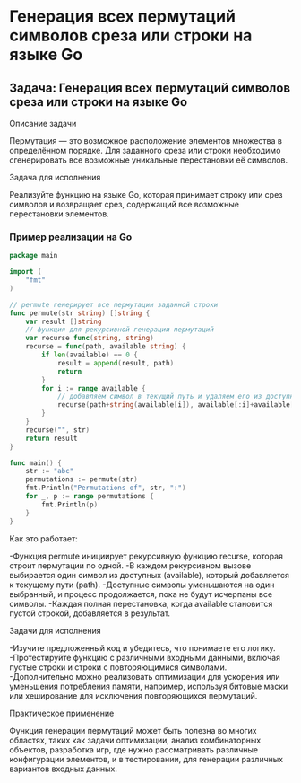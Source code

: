 # Генерация всех пермутаций символов среза или строки на языке Go

## Задача: Генерация всех пермутаций символов среза или строки на языке Go

Описание задачи

Пермутация — это возможное расположение элементов множества в определённом порядке. Для заданного среза или строки необходимо сгенерировать все возможные уникальные перестановки её символов.

Задача для исполнения

Реализуйте функцию на языке Go, которая принимает строку или срез символов и возвращает срез, содержащий все возможные перестановки элементов.

### Пример реализации на Go

```go
package main

import (
    "fmt"
)

// permute генерирует все пермутации заданной строки
func permute(str string) []string {
    var result []string
    // функция для рекурсивной генерации пермутаций
    var recurse func(string, string)
    recurse = func(path, available string) {
        if len(available) == 0 {
            result = append(result, path)
            return
        }
        for i := range available {
            // добавляем символ в текущий путь и удаляем его из доступных символов
            recurse(path+string(available[i]), available[:i]+available[i+1:])
        }
    }
    recurse("", str)
    return result
}

func main() {
    str := "abc"
    permutations := permute(str)
    fmt.Println("Permutations of", str, ":")
    for _, p := range permutations {
        fmt.Println(p)
    }
}
```

Как это работает:

-Функция permute инициирует рекурсивную функцию recurse, которая строит пермутации по одной.
-В каждом рекурсивном вызове выбирается один символ из доступных (available), который добавляется к текущему пути (path).
-Доступные символы уменьшаются на один выбранный, и процесс продолжается, пока не будут исчерпаны все символы.
-Каждая полная перестановка, когда available становится пустой строкой, добавляется в результат.


Задачи для исполнения

-Изучите предложенный код и убедитесь, что понимаете его логику.
-Протестируйте функцию с различными входными данными, включая пустые строки и строки с повторяющимися символами.
-Дополнительно можно реализовать оптимизации для ускорения или уменьшения потребления памяти, например, используя битовые маски или хеширование для исключения повторяющихся пермутаций.


Практическое применение

Функция генерации пермутаций может быть полезна во многих областях, таких как задачи оптимизации, анализ комбинаторных объектов, разработка игр, где нужно рассматривать различные конфигурации элементов, и в тестировании, для генерации различных вариантов входных данных.

